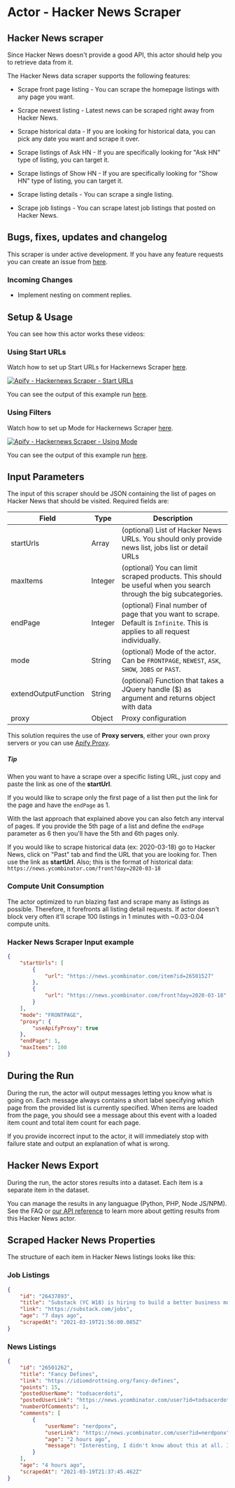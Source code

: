 # Actor - Hacker News Scraper

## Hacker News scraper

Since Hacker News doesn't provide a good API, this actor should help you to retrieve data from it.

The Hacker News data scraper supports the following features:

-   Scrape front page listing - You can scrape the homepage listings with any page you want.

-   Scrape newest listing - Latest news can be scraped right away from Hacker News.

-   Scrape historical data - If you are looking for historical data, you can pick any date you want and scrape it over.

-   Scrape listings of Ask HN - If you are specifically looking for "Ask HN" type of listing, you can target it.

-   Scrape listings of Show HN - If you are specifically looking for "Show HN" type of listing, you can target it.

-   Scrape listing details - You can scrape a single listing.

-   Scrape job listings - You can scrape latest job listings that posted on Hacker News.

## Bugs, fixes, updates and changelog

This scraper is under active development. If you have any feature requests you can create an issue from [here](https://github.com/epctex/hackernews-scraper/issues).

### Incoming Changes

-   Implement nesting on comment replies.

## Setup & Usage

You can see how this actor works these videos:

### Using Start URLs

Watch how to set up Start URLs for Hackernews Scraper [here](https://www.youtube.com/watch?v=PZ17RQiykNE).

[![Apify - Hackernews Scraper - Start URLs](https://i.imgur.com/PWc4eXZ.png)](https://www.youtube.com/watch?v=PZ17RQiykNE)

You can see the output of this example run [here](https://api.apify.com/v2/datasets/0zLBMJHf1a2lXKBGT/items?clean=true&format=json).

### Using Filters

Watch how to set up Mode for Hackernews Scraper [here](https://www.youtube.com/watch?v=PYColthcxa8).

[![Apify - Hackernews Scraper - Using Mode](https://i.imgur.com/49pD2E6.png)](https://www.youtube.com/watch?v=PYColthcxa8)

You can see the output of this example run [here](https://api.apify.com/v2/datasets/lqVZdwz94nKkXB6xs/items?clean=true&format=json).

## Input Parameters

The input of this scraper should be JSON containing the list of pages on Hacker News that should be visited. Required fields are:

| Field                | Type    | Description                                                                                                                  |
| -------------------- | ------- | ---------------------------------------------------------------------------------------------------------------------------- |
| startUrls            | Array   | (optional) List of Hacker News URLs. You should only provide news list, jobs list or detail URLs                             |
| maxItems             | Integer | (optional) You can limit scraped products. This should be useful when you search through the big subcategories.              |
| endPage              | Integer | (optional) Final number of page that you want to scrape. Default is `Infinite`. This is applies to all request individually. |
| mode                 | String  | (optional) Mode of the actor. Can be `FRONTPAGE`, `NEWEST`, `ASK`, `SHOW`, `JOBS` or `PAST`.                                 |
| extendOutputFunction | String  | (optional) Function that takes a JQuery handle ($) as argument and returns object with data                                  |
| proxy                | Object  | Proxy configuration                                                                                                          |

This solution requires the use of **Proxy servers**, either your own proxy servers or you can use [Apify Proxy](https://www.apify.com/docs/proxy).

##### Tip

When you want to have a scrape over a specific listing URL, just copy and paste the link as one of the **startUrl**.

If you would like to scrape only the first page of a list then put the link for the page and have the `endPage` as 1.

With the last approach that explained above you can also fetch any interval of pages. If you provide the 5th page of a list and define the `endPage` parameter as 6 then you'll have the 5th and 6th pages only.

If you would like to scrape historical data (ex: 2020-03-18) go to Hacker News, click on "Past" tab and find the URL that you are looking for. Then use the link as **startUrl**. Also; this is the format of historical data: `https://news.ycombinator.com/front?day=2020-03-18`

### Compute Unit Consumption

The actor optimized to run blazing fast and scrape many as listings as possible. Therefore, it forefronts all listing detail requests. If actor doesn't block very often it'll scrape 100 listings in 1 minutes with ~0.03-0.04 compute units.

### Hacker News Scraper Input example

```json
{
    "startUrls": [
        {
            "url": "https://news.ycombinator.com/item?id=26501527"
        },
        {
            "url": "https://news.ycombinator.com/front?day=2020-03-18"
        }
    ],
    "mode": "FRONTPAGE",
    "proxy": {
        "useApifyProxy": true
    },
    "endPage": 1,
    "maxItems": 100
}
```

## During the Run

During the run, the actor will output messages letting you know what is going on. Each message always contains a short label specifying which page from the provided list is currently specified.
When items are loaded from the page, you should see a message about this event with a loaded item count and total item count for each page.

If you provide incorrect input to the actor, it will immediately stop with failure state and output an explanation of what is wrong.

## Hacker News Export

During the run, the actor stores results into a dataset. Each item is a separate item in the dataset.

You can manage the results in any languague (Python, PHP, Node JS/NPM). See the FAQ or <a href="https://www.apify.com/docs/api" target="blank">our API reference</a> to learn more about getting results from this Hacker News actor.

## Scraped Hacker News Properties

The structure of each item in Hacker News listings looks like this:

### Job Listings

```json
{
    "id": "26437893",
    "title": "Substack (YC W18) is hiring to build a better business model for writing",
    "link": "https://substack.com/jobs",
    "age": "7 days ago",
    "scrapedAt": "2021-03-19T21:56:00.085Z"
}
```

### News Listings

```json
{
    "id": "26501262",
    "title": "Fancy Defines",
    "link": "https://idiomdrottning.org/fancy-defines",
    "points": 15,
    "postedUserName": "todsacerdoti",
    "postedUserLink": "https://news.ycombinator.com/user?id=todsacerdoti",
    "numberOfComments": 1,
    "comments": [
        {
            "userName": "nerdponx",
            "userLink": "https://news.ycombinator.com/user?id=nerdponx",
            "age": "2 hours ago",
            "message": "Interesting, I didn't know about this at all. Is it that common in Scheme to write functions that immediately return other functions? Seems like an oddly \"blessed\" usage of syntax that IMO could be better used for something like pattern matching.Looking at this example from the linked SRFI [0]:    (define ((greet-with-prefix prefix) suffix)\n      (string-append prefix \" \" suffix))\n\n    (define greet (greet-with-prefix \"Hello\"))\n\n    (greet \"there!\") => \"Hello there!\"\n\nI'm not convinced that this is anything but an obfuscation, compared to the standard R5RS version:    (define (greet-with-prefix suffix)\n      (lambda (prefix)\n        (string-append prefix \" \" suffix)))\n\n    (define greet (greet-with-prefix \"Hello\"))\n\n    (greet \"there!\") => \"Hello there!\"\n\nWhat do the experienced Schemers think?[0]: https://srfi.schemers.org/srfi-219/srfi-219.html"
        }
    ],
    "age": "4 hours ago",
    "scrapedAt": "2021-03-19T21:37:45.462Z"
}
```
